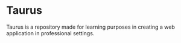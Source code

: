 # Taurus

Taurus is a repository made for learning purposes in creating a web application in professional settings.
